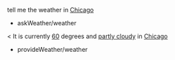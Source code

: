 tell me the weather in [Chicago](city)
* askWeather/weather

< It is currently [60](temperature) degrees and [partly cloudy](condition) in [Chicago](city)
* provideWeather/weather